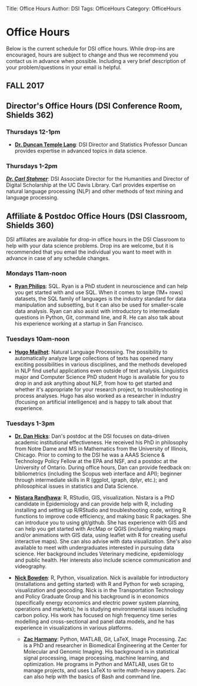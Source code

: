 Title: Office Hours
Author: DSI
Tags: OfficeHours
Category: OfficeHours

# Office Hours

Below is the current schedule for DSI office hours.
While drop-ins are encouraged, hours are subject to change and thus we recommend you contact us in advance when possible. Including a very brief description of your problem/questions in your email is helpful.


## FALL 2017

## Director's Office Hours (DSI Conference Room, Shields 362)
### Thursdays 12-1pm 
* __[Dr. Duncan Temple Lang](mailto:dtemplelang@ucdavis.edu)__: DSI Director and Statistics Professor
Duncan provides expertise in advanced topics in data science.

### Thursdays 1-2pm 
*__[Dr. Carl Stahmer](mailto:cstahmer@ucdavis.edu)__*: DSI Associate Director for the Humanities and Director of Digital Scholarship at the UC Davis Library. 
Carl provides expertise on natural language processing (NLP) and other methods of text mining and language processing.


## Affiliate & Postdoc Office Hours (DSI Classroom, Shields 360)
DSI affiliates are available for drop-in office hours in the DSI Classroom to help with your data science problems. Drop ins are welcome, but it is recommended that you email the individual you want to meet with in advance in case of any schedule changes.

### Mondays 11am-noon
* __[Ryan Philips](mailto:rcphilips@ucdavis.edu)__: SQL. 
    Ryan is a PhD student in neuroscience and can help you get started with and use SQL. When it comes to large (1M+ rows) datasets, the SQL family of languages is the industry standard for data manipulation and subsetting, but it can also be used for smaller-scale data analysis. Ryan can also assist with introductory to intermediate questions in Python, Git, command line, and R. He can also talk about his experience working at a startup in San Francisco.

### Tuesdays 10am-noon
*   __[Hugo Mailhot](mailto:hmailhot@ucdavis.edu)__: Natural Language Processing. 
The possibility to automatically analyze large collections of texts has opened many exciting possibilities in various disciplines, and the methods developed in NLP find useful applications even outside of  text analysis. Linguistics major and Computer Science PhD student Hugo is available for you to drop in and ask anything about NLP, from how to get started and whether it's appropriate for your research project, to troubleshooting in process analyses. Hugo has also worked as a researcher in industry (focusing on artificial intelligence) and is happy to talk about that experience.

### Tuesdays 1-3pm
* __[Dr. Dan Hicks](mailto:djhicks@ucdavis.edu)__:
Dan's postdoc at the DSI focuses on data-driven academic institutional effectiveness. He received his PhD in philosophy from Notre Dame and MS in Mathematics from the University of Illinois, Chicago. Prior to coming to the DSI he was a AAAS Science & Technology Policy Fellow at the EPA and NSF, and a postdoc at the University of Ontario. During office hours, Dan can provide feedback on: bibliometrics (including the Scopus web interface and API); beginner through intermediate skills in R (ggplot, igraph, dplyr, etc.); and philosophical issues in statistics and Data Science.

*   __[Nistara Randhawa](mailto:nrandhawa@ucdavis.edu>)__: R, RStudio, GIS, visualization. 
    Nistara is a PhD candidate in Epidemiology and can provide help with R, including installing and setting up R/RStudio and
    troubleshooting code, writing R functions to improve code efficiency, and
    making basic R packages. She can introduce you to using git/github. She has
    experience with GIS and can help you get started with ArcMap or QGIS
    (including making maps and/or animations with GIS data, using leaflet with
    R for creating useful interactive maps). She can also advise with data
    visualization. She's also available to meet with undergraduates interested
    in pursuing data science. Her background includes Veterinary medicine,
    epidemiology and public health. Her interests also include science
    communication and videography.
*   __[Nick Bowden](mailto:nsbowden@ucdavis.edu)__: R, Python, visualization. 
    Nick is available for introductory (installations and getting started) with R
    and Python for web scraping, visualization and geocoding. Nick is in the
    Transportation Technology and Policy Graduate Group and his background is
    in economics (specifically energy economics and electric power system
    planning, operations and markets); he is studying environmental issues
    including carbon policy. His work has focused on high frequency time series
    modelling and cross-sectional and panel data models, and he has experience
    in visualizations in various platforms. 
	* __[Zac Harmany](mailto:ztharmany@ucdavis.edu)__: Python, MATLAB, Git, LaTeX, Image Processing. 
	Zac is a PhD and researcher in Biomedical Engineering at the Center for Molecular and Genomic Imaging. His background is in statistical signal processing, image processing, machine learning, and optimization. He programs in Python and MATLAB, uses Git to manage projects, and uses LaTeX to write math-heavy papers. Zac can also help with the basics of Bash and command line.
